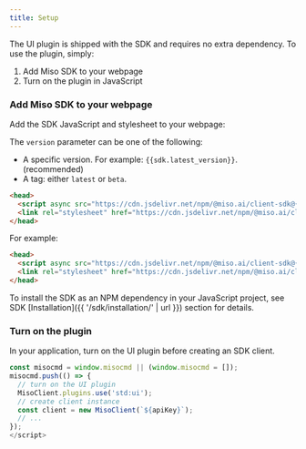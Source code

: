 ```yaml
---
title: Setup
---
```


The UI plugin is shipped with the SDK and requires no extra dependency. To use the plugin, simply:

1. Add Miso SDK to your webpage
1. Turn on the plugin in JavaScript

### Add Miso SDK to your webpage

Add the SDK JavaScript and stylesheet to your webpage:

The `version` parameter can be one of the following:
* A specific version. For example: `{{sdk.latest_version}}`. (recommended)
* A tag: either `latest` or `beta`.

```html
<head>
  <script async src="https://cdn.jsdelivr.net/npm/@miso.ai/client-sdk@{{'{{version}}'}}/dist/umd/miso.min.js"></script>
  <link rel="stylesheet" href="https://cdn.jsdelivr.net/npm/@miso.ai/client-sdk@{{'{{version}}'}}/dist/css/ui.css">
</head>
```

For example:

```html
<head>
  <script async src="https://cdn.jsdelivr.net/npm/@miso.ai/client-sdk@{{sdk.latest_version}}/dist/umd/miso.min.js"></script>
  <link rel="stylesheet" href="https://cdn.jsdelivr.net/npm/@miso.ai/client-sdk@{{sdk.latest_version}}/dist/css/ui.css">
</head>
```

To install the SDK as an NPM dependency in your JavaScript project, see SDK [Installation]({{ '/sdk/installation/' | url }}) section for details.

### Turn on the plugin

In your application, turn on the UI plugin before creating an SDK client.

```js
const misocmd = window.misocmd || (window.misocmd = []);
misocmd.push(() => {
  // turn on the UI plugin
  MisoClient.plugins.use('std:ui');
  // create client instance
  const client = new MisoClient(`${apiKey}`);
  // ...
});
</script>
```
